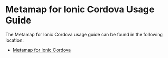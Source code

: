 # Metamap for Ionic Cordova Usage Guide

The Metamap for Ionic Cordova usage guide can be found in the following location:

* [Metamap for Ionic Cordova](docs/metamap-ionic-cordova.md)
